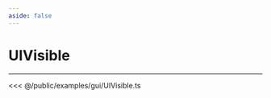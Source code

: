 ```yaml
---
aside: false
---
```


# UIVisible
---
<Demo src="/examples/gui/UIVisible.ts" :code="false" :height="700"></Demo>

<<< @/public/examples/gui/UIVisible.ts